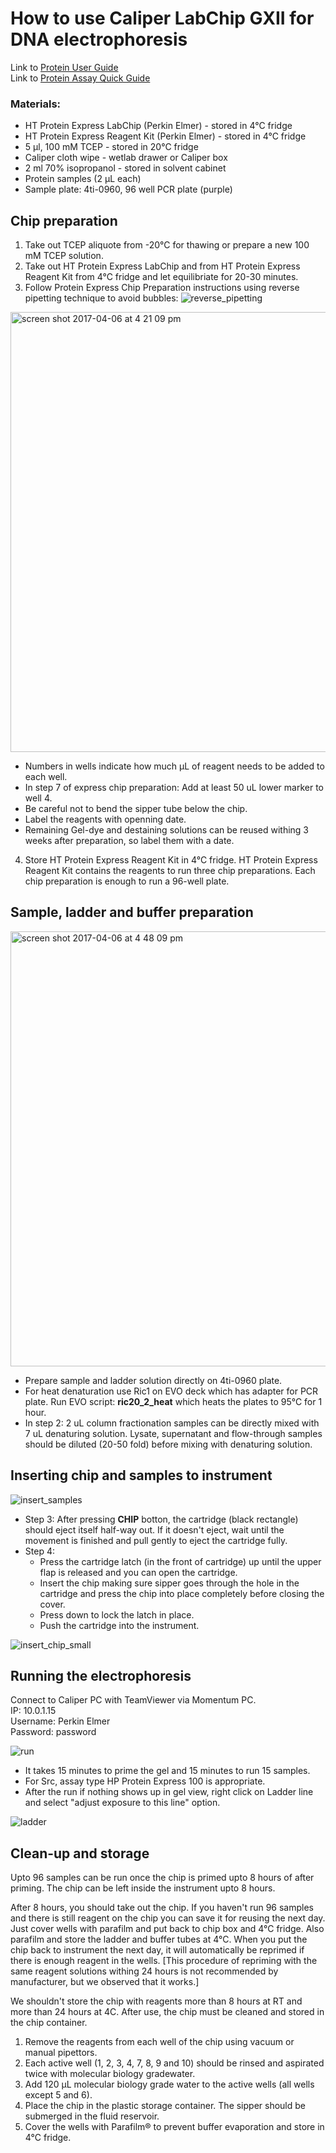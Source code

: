# How to use Caliper LabChip GXII for DNA electrophoresis

Link to [Protein User Guide](https://drive.google.com/a/choderalab.org/file/d/0B075He2poqy1RWFTOTJkSlNjcnc/view?usp=sharing)  
Link to [Protein Assay Quick Guide](https://drive.google.com/a/choderalab.org/file/d/0B075He2poqy1TldVZVVBS2hycGc/view?usp=sharing)

### Materials:
- HT Protein Express LabChip (Perkin Elmer) - stored in 4°C fridge
- HT Protein Express Reagent Kit (Perkin Elmer)  - stored in 4°C fridge
- 5 µl, 100 mM TCEP  - stored in 20°C fridge
- Caliper cloth wipe - wetlab drawer or Caliper box
- 2 ml 70% isopropanol -  stored in solvent cabinet
- Protein samples (2 µL each)
- Sample plate: 4ti-0960, 96 well PCR plate (purple) 

## Chip preparation

1. Take out TCEP aliquote from -20°C for thawing or prepare a new 100 mM TCEP solution.
2. Take out HT Protein Express LabChip and from HT Protein Express Reagent Kit from 4°C fridge and let equilibriate for 20-30 minutes.
3. Follow Protein Express Chip Preparation instructions using reverse pipetting technique to avoid bubbles:
![reverse_pipetting](https://cloud.githubusercontent.com/assets/8997658/24774599/907de10c-1ae7-11e7-936b-ab114a99252f.png)
<img width="704" alt="screen shot 2017-04-06 at 4 21 09 pm" src="https://cloud.githubusercontent.com/assets/8997658/24774002/43ead202-1ae5-11e7-9d5b-26910952b301.png">  

* Numbers in wells indicate how much µL of reagent needs to be added to each well. 
* In step 7 of express chip preparation: Add at least 50 uL lower marker to well 4.
* Be careful not to bend the sipper tube below the chip.
* Label the reagents with openning date.
* Remaining Gel-dye and destaining solutions can be reused withing 3 weeks after preparation, so label them with a date.
	
4. Store HT Protein Express Reagent Kit in 4°C fridge. HT Protein Express Reagent Kit contains the reagents to run three chip preparations. Each chip preparation is enough to run a 96-well plate. 


## Sample, ladder and buffer preparation 

<img width="696" alt="screen shot 2017-04-06 at 4 48 09 pm" src="https://cloud.githubusercontent.com/assets/8997658/24774943/e4b27d86-1ae8-11e7-95ec-157e65abc46a.png">

* Prepare sample and ladder solution directly on 4ti-0960 plate. 
* For heat denaturation use Ric1 on EVO deck which has adapter for PCR plate. Run EVO script: **ric20_2_heat** which heats the plates to 95°C for 1 hour. 
* In step 2: 2 uL column fractionation samples can be directly mixed with 7 uL denaturing solution.  Lysate, supernatant and flow-through samples should be diluted (20-50 fold) before mixing with denaturing solution.

## Inserting chip and samples to instrument
![insert_samples](https://cloud.githubusercontent.com/assets/8997658/24775584/89bc89f0-1aeb-11e7-9e15-bc69856f63ef.png)

* Step 3: After pressing **CHIP** botton, the cartridge (black rectangle) should eject itself half-way out. If it doesn't eject, wait until the movement is finished and pull gently to eject the cartridge fully. 
* Step 4: 
	* Press the cartridge latch (in the front of cartridge) up until the upper flap is released and you can open the cartridge.
	* Insert the chip making sure sipper goes through the hole in the cartridge and press the chip into place completely before closing the cover. 
	* Press down to lock the latch in place.
	* Push the cartridge into the instrument.
	
![insert_chip_small](https://cloud.githubusercontent.com/assets/8997658/24804010/0bc59a4c-1b7b-11e7-9138-47e267b01873.png)

## Running the electrophoresis
Connect to Caliper PC with TeamViewer via Momentum PC.  
	IP: 10.0.1.15  
	Username: Perkin Elmer  
	Password: password  

![run](https://cloud.githubusercontent.com/assets/8997658/24775894/b26d1e7c-1aec-11e7-8e14-68bd74112dd0.png)

* It takes 15 minutes to prime the gel and 15 minutes to run 15 samples.
* For Src, assay type HP Protein Express 100 is appropriate.
* After the run if nothing shows up in gel view, right click on Ladder line and select "adjust exposure to this line" option.


![ladder](https://cloud.githubusercontent.com/assets/8997658/24777130/fc3bf744-1af1-11e7-8ffb-3b96da676f4e.png)

## Clean-up and storage

Upto 96 samples can be run once the chip is primed upto 8 hours of after priming. The chip can be left inside the instrument upto 8 hours.

After 8 hours, you should take out the chip. If you haven't run 96 samples and there is still reagent on the chip you can save it for reusing the next day. Just cover wells with parafilm and put back to chip box and 4°C fridge. Also parafilm and store the ladder and buffer tubes at 4°C. When you put the chip back to instrument the next day, it will automatically be reprimed if there is enough reagent in the wells. [This procedure of repriming with the same reagent solutions withing 24 hours is not recommended by manufacturer, but we observed that it works.]

We shouldn't store the chip with reagents more than 8 hours at RT and more than 24 hours at 4C. After use, the chip must be cleaned and stored in the chip container.

1. Remove the reagents from each well of the chip using vacuum or manual pipettors.
2. Each active well (1, 2, 3, 4, 7, 8, 9 and 10) should be rinsed and aspirated twice with molecular biology gradewater.
3. Add 120 μL molecular biology grade water to the active wells (all wells except 5 and 6).
4. Place the chip in the plastic storage container. The sipper should be submerged in the fluid reservoir.
5. Cover the wells with Parafilm® to prevent buffer evaporation and store in 4°C fridge.
